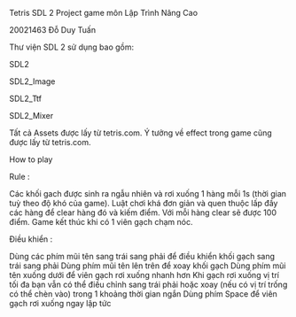 Tetris SDL 2
Project game môn Lập Trình Nâng Cao 

20021463 Đỗ Duy Tuấn

Thư viện SDL 2 sử dụng bao gồm:

SDL2

SDL2_Image

SDL2_Ttf

SDL2_Mixer

Tất cả Assets được lấy từ tetris.com.
Ý tưởng về effect trong game cũng được lấy từ tetris.com.

How to play

Rule :

Các khối gach được sinh ra ngẫu nhiên và rơi xuống 1 hàng mỗi 1s (thời gian tuỳ theo độ khó của game).
Luật chơi khá đơn giản và quen thuộc lấp đầy các hàng để clear hàng đó và kiếm điểm.
Với mỗi hàng clear sẽ được 100 điểm.
Game kết thúc khi có 1 viên gạch chạm nóc.

Điều khiển :

Dùng các phím mũi tên sang trái sang phải để điều khiển khối gạch sang trái sang phải
Dùng phím mũi tên lên trên để xoay khối gạch
Dùng phím mũi tên xuống dưới để viên gạch rơi xuống nhanh hơn
Khi gạch rơi xuống vị trí tối đa bạn vẫn có thể điều chỉnh sang trái phải hoặc xoay (nếu có vị trí trống có thể chèn vào) trong 1 khoảng thời gian ngắn
Dùng phím Space để viên gạch rơi xuống ngay lập tức
